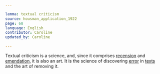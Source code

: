 ```yaml
---

lemma: textual criticism
source: housman_application_1922
page: 68
language: English
contributor: Caroline
updated_by: Caroline

---
```


Textual criticism is a science, and, since it comprises [recension](recensio.html) and [emendation](emendation.html), it is also an art. It is the science of discovering [error](error.html) in [texts](text.html) and the art of removing it.
